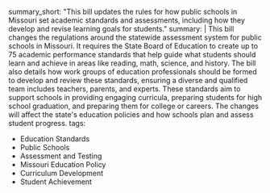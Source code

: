 summary_short: "This bill updates the rules for how public schools in Missouri set academic standards and assessments, including how they develop and revise learning goals for students."
summary: |
  This bill changes the regulations around the statewide assessment system for public schools in Missouri. It requires the State Board of Education to create up to 75 academic performance standards that help guide what students should learn and achieve in areas like reading, math, science, and history. The bill also details how work groups of education professionals should be formed to develop and review these standards, ensuring a diverse and qualified team includes teachers, parents, and experts. These standards aim to support schools in providing engaging curricula, preparing students for high school graduation, and preparing them for college or careers. The changes will affect the state's education policies and how schools plan and assess student progress.
tags:
  - Education Standards
  - Public Schools
  - Assessment and Testing
  - Missouri Education Policy
  - Curriculum Development
  - Student Achievement
